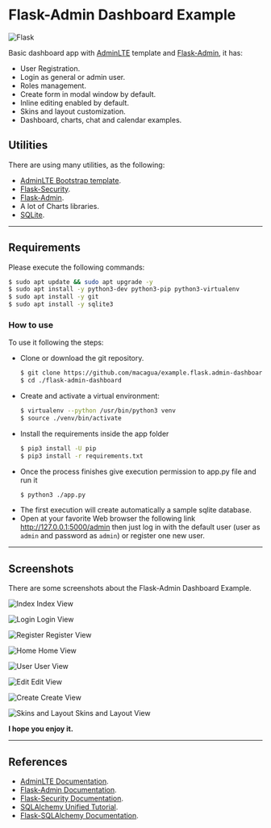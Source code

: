 # Flask-Admin Dashboard Example

![Flask](docs/_static/flask-vertical.png)

Basic dashboard app with [AdminLTE](https://adminlte.io/) template and
[Flask-Admin](https://pypi.org/project/Flask-Admin/), it has:

- User Registration.
- Login as general or admin user.
- Roles management.
- Create form in modal window by default.
- Inline editing enabled by default.
- Skins and  layout customization.
- Dashboard, charts, chat and calendar examples.
 
## Utilities

There are using many utilities, as the following:

  - [AdminLTE Bootstrap template](https://adminlte.io/).
  - [Flask-Security](https://pypi.org/project/Flask-Security/).
  - [Flask-Admin](https://pypi.org/project/Flask-Admin/).
  - A lot of Charts libraries.
  - [SQLite](https://www.sqlite.org/).


----


## Requirements

Please execute the following commands:

```sh
$ sudo apt update && sudo apt upgrade -y
$ sudo apt install -y python3-dev python3-pip python3-virtualenv
$ sudo apt install -y git
$ sudo apt install -y sqlite3
```

### How to use

To use it following the steps:

- Clone or download the git repository.
    ```sh
    $ git clone https://github.com/macagua/example.flask.admin-dashboard.git flask-admin-dashboard
    $ cd ./flask-admin-dashboard
    ```
- Create and activate a virtual environment:
    ```sh
    $ virtualenv --python /usr/bin/python3 venv
    $ source ./venv/bin/activate
    ```
- Install the requirements inside the app folder
    ```sh
    $ pip3 install -U pip
    $ pip3 install -r requirements.txt
    ```
- Once the process finishes give execution permission to app.py file and run it
    ```sh
    $ python3 ./app.py
    ```
- The first execution will create automatically a sample sqlite database.
- Open at your favorite Web browser the following link http://127.0.0.1:5000/admin
  then just log in with the default user (user as ``admin`` and password as
  ``admin``) or register one new user.


----


## Screenshots

There are some screenshots about the Flask-Admin Dashboard Example.

![Index](docs/_static/screenshots/index.png)
Index View

![Login](docs/_static/screenshots/login.png)
Login View

![Register](docs/_static/screenshots/register.png)
Register View

![Home](docs/_static/screenshots/home.png)
Home View

![User](docs/_static/screenshots/user.png)
User View

![Edit](docs/_static/screenshots/edit.png)
Edit View

![Create](docs/_static/screenshots/create.png)
Create View

![Skins and Layout](docs/_static/screenshots/skins.png)
Skins and Layout View


**I hope you enjoy it.**


----


## References

- [AdminLTE Documentation](https://adminlte.io/docs/).
- [Flask-Admin Documentation](https://flask-admin.readthedocs.io/en/stable/).
- [Flask-Security Documentation](https://flask-security.readthedocs.io/en/stable/).
- [SQLAlchemy Unified Tutorial](https://docs.sqlalchemy.org/en/20/tutorial/index.html#unified-tutorial>).
- [Flask-SQLAlchemy Documentation](https://flask-sqlalchemy.palletsprojects.com/en/stable/).
